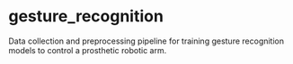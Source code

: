 # gesture_recognition
Data collection and preprocessing pipeline for training gesture recognition models to control a prosthetic robotic arm.
